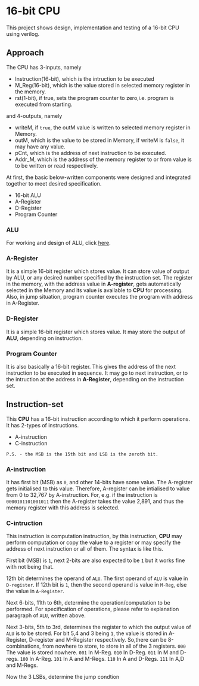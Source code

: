 # 16-bit CPU
This project shows design, implementation and testing of a 16-bit CPU using verilog.

## Approach
The CPU has 3-inputs, namely 
 * Instruction(16-bit), which is the intruction to be executed
 * M_Reg(16-bit), which is the value stored in selected memory register in the memory.
 * rst(1-bit), if true, sets the program counter to zero,i.e. program is executed from starting.

and 4-outputs, namely
 * writeM, if `true`, the outM value is written to selected memory register in Memory.
 * outM, which is the value to be stored in Memory, if writeM is `false`, it may have any value.
 * pCnt, which is the address of next instruction to be executed.
 * Addr_M, which is the address of the memory register to or from value is to be written or read respectively.

At first, the basic below-written components were designed and integrated together to meet desired specification.
  * 16-bit ALU
  * A-Register
  * D-Register
  * Program Counter

### ALU
For working and design of ALU, click [here](https://github.com/punyansh-v/16-bit-ALU-using-Verilog/blob/main/README.md).
### A-Register
It is a simple 16-bit register which stores value. It can store value of output by ALU, or any desired number specified by the instruction set. 
The register in the memory, with the address value in **A-register**, gets automatically selected in the Memory and its value is available to **CPU** for processing.
Also, in jump situation, program counter executes the program with address in A-Register.
### D-Register
It is a simple 16-bit register which stores value. It may store the output of **ALU**, depending on instruction.
### Program Counter
It is also basically a 16-bit register. This gives the address of the next instruction to be executed in sequence. It may go to next instruction, or to the intruction at the address in **A-Register**, depending on the instruction set.

## Instruction-set
This **CPU** has a 16-bit instruction according to which it perform operations. It has 2-types of instructions.
 * A-instruction
 * C-instruction

`P.S. - the MSB is the 15th bit and LSB is the zeroth bit.`

### A-instruction
It has first bit (MSB) as `0`, and other 14-bits have some value. The A-register gets initialised to this value. Therefore, A-register can be intialised to value from 0 to 32,767 by A-instruction.
For, e.g. if the instruction is `0000101101001011` then the A-register takes the value 2,891, and thus the memory register with this address is selected.
### C-intruction
This instruction is computation instruction, by this instruction, **CPU** may perform computation or copy the value to a register or may specify the address of next instruction or all of them. The syntax is like this.

First bit (MSB) is `1`, next 2-bits are also expected to be `1` but it works fine with not being that.

12th bit determines the operand of `ALU`. The first operand of `ALU` is value in `D-register`. If 12th bit is `1`, then the second operand is value in `M-Reg`, else the value in `A-Register`.

Next 6-bits, 11th to 6th, determine the operation/computation to be performed. For specification of operations, please refer to explanation paragraph of `ALU`, written above.

Next 3-bits, 5th to 3rd, determines the register to which the output value of `ALU` is to be stored. For bit 5,4 and 3 being `1`, the value is stored in A-Register, D-register and M-Register respectively. So,there can be 8-combinations, from nowhere to store, to store in all of the 3 registers.
`000` The value is stored nowhere.
`001` In M-Reg.
`010` In D-Reg.
`011` In M and D-regs.
`100` In A-Reg.
`101` In A and M-Regs.
`110` In A and D-Regs.
`111` In A,D and M-Regs.

Now the 3 LSBs, determine the jump condtion


